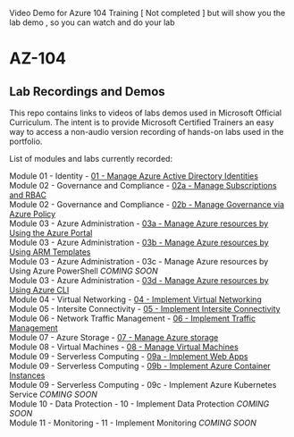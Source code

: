 Video Demo for Azure 104 Training [ Not completed ] but will show you the lab demo , so you can watch and do your lab 
# AZ-104


## Lab Recordings and Demos

This repo contains links to videos of labs demos used in Microsoft Official Curriculum.
The intent is to provide Microsoft Certified Trainers an easy way to access a non-audio version recording of hands-on labs used in the portfolio.

List of modules and labs currently recorded:


Module 01 - Identity -  [01 - Manage Azure Active Directory Identities](https://wwlcontent.azureedge.net/moc/Exported/AZ-104\AZ104-Mod1.mp4)  
Module 02 - Governance and Compliance -  [02a - Manage Subscriptions and RBAC](https://wwlcontent.azureedge.net/moc/Exported/AZ-104\AZ104-Mod2a.mp4)  
Module 02 - Governance and Compliance -  [02b - Manage Governance via Azure Policy](https://wwlcontent.azureedge.net/moc/Exported/AZ-104\AZ104-Mod2b.mp4)  
Module 03 - Azure Administration -  [03a - Manage Azure resources by Using the Azure Portal](https://wwlcontent.azureedge.net/moc/Exported/AZ-104\AZ104-Mod3a.mp4)  
Module 03 - Azure Administration -  [03b - Manage Azure resources by Using ARM Templates](https://wwlcontent.azureedge.net/moc/Exported/AZ-104\AZ104-Mod3b.mp4)  
Module 03 - Azure Administration -  03c - Manage Azure resources by Using Azure PowerShell _COMING SOON_  
Module 03 - Azure Administration -  [03d - Manage Azure resources by Using Azure CLI](https://wwlcontent.azureedge.net/moc/Exported/AZ-104\AZ104-Mod3d.mp4)  
Module 04 - Virtual Networking -  [04 - Implement Virtual Networking](https://wwlcontent.azureedge.net/moc/Exported/AZ-104\AZ104-Mod4.mp4)  
Module 05 - Intersite Connectivity -  [05 - Implement Intersite Connectivity](https://wwlcontent.azureedge.net/moc/Exported/AZ-104\AZ104-Mod5.mp4)  
Module 06 - Network Traffic Management -  [06 - Implement Traffic Management](https://wwlcontent.azureedge.net/moc/Exported/AZ-104\AZ104-Mod6.mp4)  
Module 07 - Azure Storage -  [07 - Manage Azure storage](https://wwlcontent.azureedge.net/moc/Exported/AZ-104\AZ104-Mod7.mp4)  
Module 08 - Virtual Machines -  [08 - Manage Virtual Machines](https://wwlcontent.azureedge.net/moc/Exported/AZ-104\AZ104-Mod8.mp4)  
Module 09 - Serverless Computing -  [09a - Implement Web Apps](https://wwlcontent.azureedge.net/moc/Exported/AZ-104\AZ104-Mod9a.mp4)  
Module 09 - Serverless Computing -  [09b - Implement Azure Container Instances](https://wwlcontent.azureedge.net/moc/Exported/AZ-104\AZ104-Mod9b.mp4)  
Module 09 - Serverless Computing -  09c - Implement Azure Kubernetes Service _COMING SOON_  
Module 10 - Data Protection -  10 - Implement Data Protection _COMING SOON_  
Module 11 - Monitoring -  11 - Implement Monitoring _COMING SOON_  
